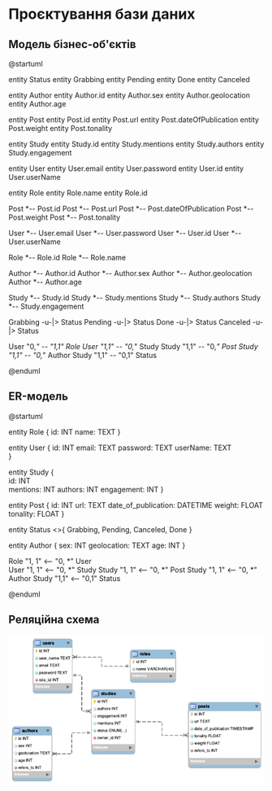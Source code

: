 # Проєктування бази даних

## Модель бізнес-об'єктів

@startuml

entity Status
entity Grabbing
entity Pending
entity Done
entity Canceled

entity Author
entity Author.id
entity Author.sex
entity Author.geolocation
entity Author.age

entity Post
entity Post.id
entity Post.url
entity Post.dateOfPublication
entity Post.weight
entity Post.tonality

entity Study
entity Study.id
entity Study.mentions
entity Study.authors
entity Study.engagement

entity User
entity User.email
entity User.password
entity User.id
entity User.userName

entity Role
entity Role.name
entity Role.id

Post *-- Post.id
Post *-- Post.url
Post *-- Post.dateOfPublication
Post *-- Post.weight
Post *-- Post.tonality

User *-- User.email
User *-- User.password
User *-- User.id
User *-- User.userName

Role *-- Role.id
Role *-- Role.name

Author *-- Author.id
Author *-- Author.sex
Author *-- Author.geolocation
Author *-- Author.age

Study *-- Study.id
Study *-- Study.mentions
Study *-- Study.authors
Study *-- Study.engagement

Grabbing -u-|> Status
Pending -u-|> Status
Done -u-|> Status
Canceled -u-|> Status

User "0,*" -- "1,1" Role 
User "1,1" -- "0,*" Study
Study "1,1" -- "0,*" Post
Study "1,1" -- "0,*" Author
Study "1,1" -- "0,1" Status

@enduml

## ER-модель
@startuml 

entity Role  {
  id: INT 
  name: TEXT 
}

entity User { 
  id: INT 
  email: TEXT 
  password: TEXT 
  userName: TEXT  
}

entity Study  {  
  id: INT  
  mentions: INT
  authors: INT
  engagement: INT
}

entity Post {
  id: INT
  url: TEXT
  date_of_publication: DATETIME
  weight: FLOAT
  tonality: FLOAT
}

entity Status <<ENUMERATION>>{
  Grabbing,
  Pending,
  Canceled,
  Done
}

entity Author {
  sex: INT
  geolocation: TEXT
  age: INT
}

Role "1, 1" <-- "0, *" User  
User "1, 1" <-- "0, *" Study
Study "1, 1" <-- "0, *" Post
Study "1, 1" <-- "0, *" Author
Study "1,1" <-- "0,1" Status

@enduml

## Реляційна схема

<center style="margin-top: 16px">
  <img alt="" src="./img/relationScheme.png" />
</center>
